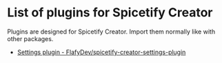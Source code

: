 # List of plugins for Spicetify Creator
Plugins are designed for Spicetify Creator.
Import them normally like with other packages.

- [Settings plugin - FlafyDev/spicetify-creator-settings-plugin](https://github.com/FlafyDev/spicetify-creator-settings-plugin)
